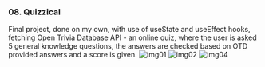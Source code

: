 ### 08. Quizzical
Final project, done on my own, with use of useState and useEffect hooks, fetching Open Trivia Database API - an online quiz, where the user is asked 5 general knowledge questions, the answers are checked based on OTD provided answers and a score is given.
![img01](https://github.com/mklimczak93/scrimba-react-course/assets/123643355/ede9ed75-c913-4f47-b457-8bce6cfdb973)
![img02](https://github.com/mklimczak93/scrimba-react-course/assets/123643355/3f5da8f3-6c64-426f-9448-7129ee3e0641)
![img04](https://github.com/mklimczak93/scrimba-react-course/assets/123643355/2175e9bd-ac59-40cd-af6b-386b67a678a6)


